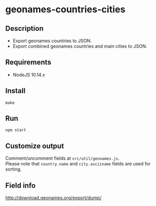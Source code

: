 # geonames-countries-cities

## Description

- Export geonames countries to JSON.  
- Export combined geonames countries and main cities to JSON.

## Requirements

- NodeJS 10.14.x

## Install

`make`

## Run

`npm start`

## Customize output

Comment/uncomment fields at `src/util/geonames.js`.  
Please note that `country.name` and `city.asciiname` fields are used for sorting.

## Field info

http://download.geonames.org/export/dump/
